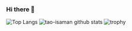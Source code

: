 ### Hi there 👋


![Top Langs](https://github-readme-stats.vercel.app/api/top-langs/?username=khatadet&theme=vue-dark)
![tao-isaman github stats](https://github-readme-stats.vercel.app/api?username=khatadet&show_icons=true&theme=vue-dark)
![trophy](https://github-profile-trophy.vercel.app/?username=khatadet&theme=onedark)

<!--
**khatadet/Khatadet** is a ✨ _special_ ✨ repository because its `README.md` (this file) appears on your GitHub profile.

Here are some ideas to get you started:

- 🔭 I’m currently working on ...
- 🌱 I’m currently learning ...
- 👯 I’m looking to collaborate on ...
- 🤔 I’m looking for help with ...
- 💬 Ask me about ...
- 📫 How to reach me: ...
- 😄 Pronouns: ...
- ⚡ Fun fact: ...
-->
